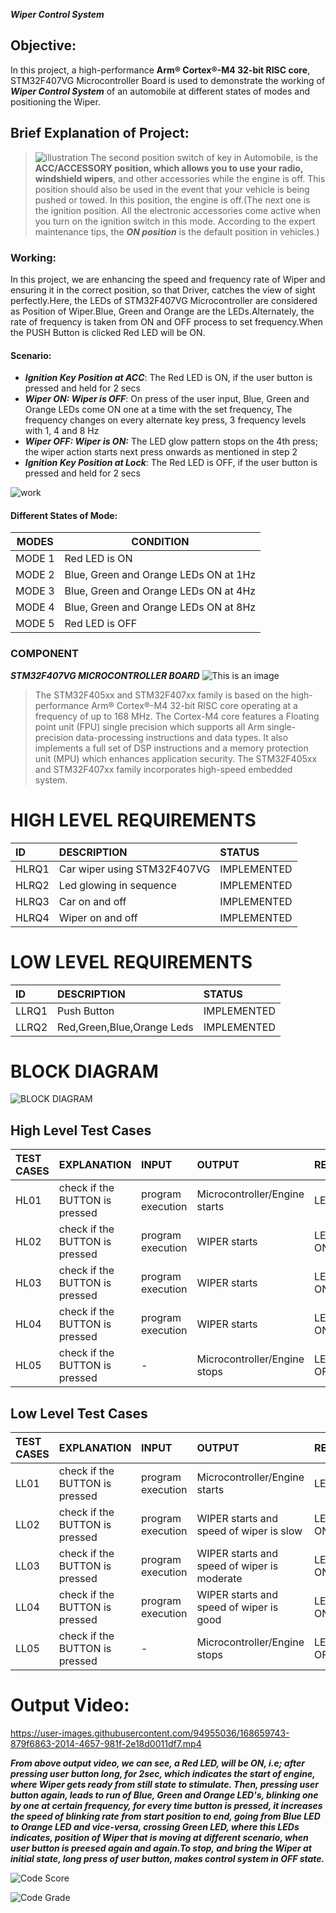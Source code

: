 ***Wiper Control System***
## Objective:
In this project, a high-performance **Arm® Cortex®-M4 32-bit RISC core**, STM32F407VG Microcontroller Board is used to demonstrate the working of ***Wiper Control System*** of an automobile at different states of modes and positioning the Wiper.
## Brief Explanation of Project:
>![illustration](https://user-images.githubusercontent.com/94955036/168634920-deb273a9-1d9f-4ab3-9c79-b9e6bf49c969.png)
>The second position switch of key in Automobile, is the **ACC/ACCESSORY position, which allows you to use your radio, windshield wipers**, and other accessories while the engine is off. This position should also be used in the event that your vehicle is being pushed or towed. In this position, the engine is off.(The next one is the ignition position. All the electronic accessories come active when you turn on the ignition switch in this mode. According to the expert maintenance tips, the ***ON position*** is the default position in vehicles.)
### Working:
In this project, we are enhancing the speed and frequency rate of Wiper and ensuring it in the correct position, so that Driver, catches the view of sight perfectly.Here, the LEDs of STM32F407VG Microcontroller are considered as Position of Wiper.Blue, Green and Orange are the LEDs.Alternately, the rate of frequency is taken from ON and OFF process to set frequency.When the PUSH Button is clicked Red LED will be ON.
#### Scenario:
- ***Ignition Key Position at ACC***: The Red LED is ON, if the user button is pressed and held for 2 secs
- ***Wiper ON: Wiper is OFF***: On press of the user input, Blue, Green and Orange LEDs come ON one at a time with the set frequency, The frequency changes on every alternate key press, 3 frequency levels with 1, 4 and 8 Hz
- ***Wiper OFF: Wiper is ON:*** The LED glow pattern stops on the 4th press; the wiper action starts next press onwards as mentioned in step 2
- ***Ignition Key Position at Lock***: The Red LED is OFF, if the user button is pressed and held for 2 secs

![work](https://user-images.githubusercontent.com/94955036/168655361-950b9164-23a7-47c9-939b-50ecc89e0a71.png)

#### Different States of Mode:
| MODES  | CONDITION |
| ------------- | ------------- |
| MODE 1  |  Red LED is ON |
| MODE 2  |  Blue, Green and Orange LEDs ON at 1Hz  |
| MODE 3  |  Blue, Green and Orange LEDs ON at 4Hz   |
| MODE 4  |  Blue, Green and Orange LEDs ON at 8Hz   |
| MODE 5  |  Red LED is OFF |

### COMPONENT
***STM32F407VG MICROCONTROLLER BOARD***
![This is an image](https://robu.in/wp-content/uploads/2018/07/STM32F407-Discovery-Kit-for-STM32F407Robu-2.jpg)
>The STM32F405xx and STM32F407xx family is based on the high-performance Arm® Cortex®-M4 32-bit RISC core operating at a frequency of up to 168 MHz.
The Cortex-M4 core features a Floating point unit (FPU) single precision which supports all Arm single-precision data-processing instructions and data types. 
It also implements a full set of DSP instructions and a memory protection unit (MPU) which enhances application security. 
The STM32F405xx and STM32F407xx family incorporates high-speed embedded system.


# HIGH LEVEL REQUIREMENTS
|ID|DESCRIPTION|STATUS|
|:--|:----------|:-----|
|HLRQ1|Car wiper using STM32F407VG|IMPLEMENTED|
|HLRQ2|Led glowing in sequence|IMPLEMENTED|
|HLRQ3|Car on and off|IMPLEMENTED|
|HLRQ4|Wiper on and off|IMPLEMENTED|

# LOW LEVEL REQUIREMENTS
|ID|DESCRIPTION|STATUS|
|:--|:----------|:-----|
|LLRQ1|Push Button|IMPLEMENTED|
|LLRQ2|Red,Green,Blue,Orange Leds|IMPLEMENTED| 

# BLOCK DIAGRAM
![BLOCK DIAGRAM](https://user-images.githubusercontent.com/94955036/168512298-81fc8a9d-74ba-424b-9510-a5de305e2701.png)

## High Level Test Cases
|TEST CASES| EXPLANATION |INPUT| OUTPUT|RESULT| STATE |
| :-----|:-----------|:------------|:------------|:------------|:------------|
|HL01|check if the BUTTON is pressed|program execution|Microcontroller/Engine starts|LED ON(RED)| PASS|
|HL02|check if the BUTTON is pressed|program execution|	WIPER starts|LED ON(BLUE)| PASS|
|HL03|check if the BUTTON is pressed|program execution|	WIPER starts|LED ON(GREEN)| PASS|
|HL04|check if the BUTTON is pressed|program execution|	WIPER starts|LED ON(ORANGE)| PASS|
|HL05|check if the BUTTON is pressed|-|Microcontroller/Engine stops|LED TURNED OFF| PASS|

## Low Level Test Cases

|TEST CASES| EXPLANATION |INPUT| OUTPUT| RESULT |STATE |
| :-----|:-----------|:------------|:------------|:------------|:------------|
|LL01|check if the BUTTON is pressed|program execution|Microcontroller/Engine starts|LED ON(RED)| PASS|
|LL02|check if the BUTTON is pressed|program execution|WIPER starts and speed of wiper is slow	|LED ON(BLUE)| PASS|
|LL03|check if the BUTTON is pressed|program execution|WIPER starts and speed of wiper is moderate	|LED ON(GREEN)| PASS|
|LL04|check if the BUTTON is pressed|program execution|WIPER starts and speed of wiper is good|LED ON(ORANGE)| PASS|
|LL05|check if the BUTTON is pressed|-|Microcontroller/Engine stops|LED TURNED OFF| PASS|

# Output Video:


https://user-images.githubusercontent.com/94955036/168659743-879f6863-2014-4657-981f-2e18d0011df7.mp4

***From above output video, we can see, a Red LED, will be ON, i.e; after pressing user button long, for 2sec, which indicates the start of engine, where Wiper gets ready from still state to stimulate. Then, pressing user button again, leads to run of Blue, Green and Orange LED's, blinking one by one at certain frequency, for every time button is pressed, it increases the speed of blinking rate from start position to end, going from Blue LED to Orange LED and vice-versa, crossing Green LED, where this LEDs indicates, position of Wiper that is moving at different scenario, when user button is preesed again and again.To stop, and bring the Wiper at initial state, long press of user button, makes control system in OFF state.***

![Code Score](https://api.codiga.io/project/33440/score/svg)

![Code Grade](https://api.codiga.io/project/33440/status/svg)
